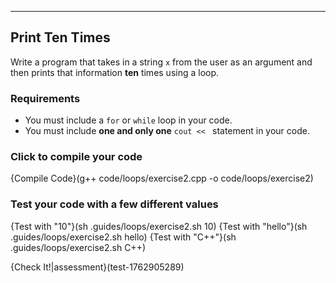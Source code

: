 ---

## Print Ten Times

Write a program that takes in a string `x` from the user as an argument and then prints that information **ten** times using a loop.

### Requirements
* You must include a `for` or `while` loop in your code.
* You must include **one and only one** `cout << ` statement in your code.

### Click to compile your code
{Compile Code}(g++ code/loops/exercise2.cpp -o code/loops/exercise2)

### Test your code with a few different values

{Test with "10"}(sh .guides/loops/exercise2.sh 10)
{Test with "hello"}(sh .guides/loops/exercise2.sh hello)
{Test with "C++"}(sh .guides/loops/exercise2.sh C++)

{Check It!|assessment}(test-1762905289)
